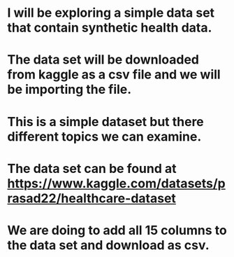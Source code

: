 # I will be exploring a simple data set that contain synthetic health data. 
# The data set will be downloaded from kaggle as a csv file and we will be importing the file. 
# This is a simple dataset but there different topics we can examine. 
# The data set can be found at https://www.kaggle.com/datasets/prasad22/healthcare-dataset
# We are doing to add all 15 columns to the data set and download as csv. 
